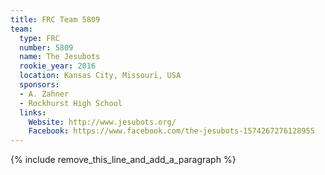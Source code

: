 ```yaml
---
title: FRC Team 5809
team:
  type: FRC
  number: 5809
  name: The Jesubots
  rookie_year: 2016
  location: Kansas City, Missouri, USA
  sponsors:
  - A. Zahner
  - Rockhurst High School
  links:
    Website: http://www.jesubots.org/
    Facebook: https://www.facebook.com/the-jesubots-1574267276128955
---
```


{% include remove_this_line_and_add_a_paragraph %}